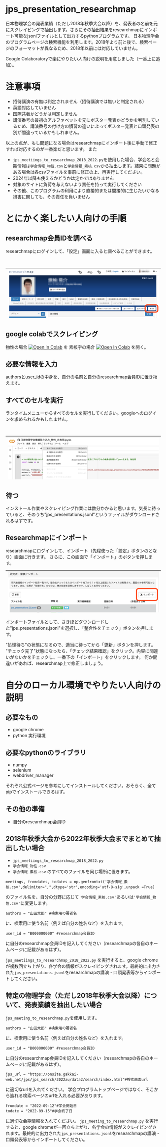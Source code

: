 # jps_presentation_researchmap
日本物理学会の発表業績（ただし2018年秋季大会以降）を、発表者の名前を元にスクレイピングで抽出します。さらにその抽出結果をresearchmapにインポート可能なjsonlファイルとして出力するpythonプログラムです。
日本物理学会のプログラムページの検索機能を利用します。2018年より前と後で、検索ページのフォーマットが異なるため、2018年以前には対応していません。

Google Colaboratoryで楽にやりたい人向けの説明を用意しました（一番上に追加）。

# 注意事項
- 招待講演の有無は判定されません（招待講演では無いと判定される）
- 英語対応していません
- 国際共著かどうかは判定しません
- 講演番号の最初のアルファベットを元にポスター発表かどうかを判別しているため、講演番号の付け方の慣習の違いによってポスター発表と口頭発表の別が間違っているかもしれません。

以上の点が、もし問題になる場合はresearchmapにインポート後に手動で修正すれば対応するのが一番楽だと思います。
また
- ```jps_meetiings_to_researchmap_2018_2022.py```を使用した場合、学会名と会期情報は```学会情報_物性.csv```と```学会情報_素核.csv```から抽出します。結果に問題がある場合は各csvファイルを事前に修正の上、再実行してください。
- 2024年以降も使えるかどうかは定かではありません
- 対象のサイトに負荷を与えないよう責任を持って実行してください
- その他、このプログラムの利用により直接的または間接的に生じたいかなる損害に関しても、その責任を負いません

# とにかく楽したい人向けの手順
## researchmap会員IDを調べる
researchmapにログインして、「設定」画面に入ると調べることができます。

<br>

|![researchmap設定](https://github.com/minowayosuke/jps_presentation_researchmap/blob/images/researchmap.png)|
|---|

## google colabでスクレイピング
物性の場合
[![Open In Colab](https://colab.research.google.com/assets/colab-badge.svg)](https://colab.research.google.com/github/minowayosuke/jps_presentation_researchmap/blob/main/%E6%97%A5%E6%9C%AC%E7%89%A9%E7%90%86%E5%AD%A6%E4%BC%9A%E6%A5%AD%E7%B8%BE%E5%8F%96%E3%82%8A%E8%BE%BC%E3%81%BF_%E7%89%A9%E6%80%A7_%E5%85%B1%E6%9C%89%E7%94%A8.ipynb)
を
素核宇の場合
[![Open In Colab](https://colab.research.google.com/assets/colab-badge.svg)](https://colab.research.google.com/github/minowayosuke/jps_presentation_researchmap/blob/main/日本物理学会業績取り込み_素核_共有用.ipynb)
を開く。

## 必要な情報を入力
authorsとuser_idの中身を、自分の名前と自分のresearchmap会員IDに置き換えます。

## すべてのセルを実行
ランタイムメニューからすべてのセルを実行してください。googleへのログインを求められるかもしれません。


<br>


|![すべてのセルを実行](https://github.com/minowayosuke/jps_presentation_researchmap/blob/images/runall.png)|
|---|

## 待つ
インストール作業やスクレイピング作業には数分かかると思います。気長に待っていると、そのうち"jps_presentations.jsonl"というファイルがダウンロードされるはずです。

## Researchmapにインポート
researchmapにログインして、インポート（先程使った「設定」ボタンのとなり）画面に行きます。
さらに、この画面で「インポート」のボタンを押します。

|![インポート](https://github.com/minowayosuke/jps_presentation_researchmap/blob/images/import.png)|
|---|

インポートファイルとして、さきほどダウンロードした"jps_presentations.jsonl"を選択し、「整合性をチェック」ボタンを押します。

"処理待ち"の状態になるので、適当に待ってから「更新」ボタンを押します。
"チェック完了"状態になったら、「チェック結果確認」をクリック。内容に間違いがないかをチェックし、一番下の「インポート」をクリックします。
何か間違いがあれば、researchmap上で修正しましょう。

# 自分のローカル環境でやりたい人向けの説明

## 必要なもの
- google chrome
- python 実行環境

## 必要なpythonのライブラリ
- numpy
- selenium
- webdriver_manager

それぞれ公式ページを参考にしてインストールしてください。おそらく、全て
pipでインストールできるはず。

## その他の準備
- 自分のresearchmap会員ID

## 2018年秋季大会から2022年秋季大会までまとめて抽出したい場合
- ```jps_meetiings_to_researchmap_2018_2022.py```
- ```学会情報_物性.csv```
- ```学会情報_素核.csv```
のすべてのファイルを同じ場所に置きます。
```
meetings, fromdates, todates = np.genfromtxt('学会情報_素核.csv',delimiter=",",dtype='str',encoding='utf-8-sig',unpack =True)
```
のファイル名を、自分の分野に応じて```'学会情報_素核.csv'```あるいは```'学会情報_物性.csv'```に変更します。
```
authors = "山田太郎" #検索用の著者名
```
に、検索用に使う名前（例えば自分の姓名など）を入れます。
```
user_id = "B000000000" #researchmap会員ID
```
に自分のresearchmap会員IDを記入してください（researchmapの各自のホームページに記載があるはず）。

```jps_meetiings_to_researchmap_2018_2022.py```
を実行すると、google chromeが複数回立ち上がり、各学会の情報がスクレイピングされます。最終的に出力された```jps_presentations.jsonl```をresearchmapの講演・口頭発表等からインポートしてください。

## 特定の物理学会（ただし2018年秋季大会以降）について、発表業績を抽出したい場合
```jps_meeting_to_researchmap.py```を使用します。
```
authors = "山田太郎" #検索用の著者名
```
に、検索用に使う名前（例えば自分の姓名など）を入れます。
```
user_id = "B000000000" #researchmap会員ID
```
に自分のresearchmap会員IDを記入してください（researchmapの各自のホームページに記載があるはず）。
```
jps_url = "https://onsite.gakkai-web.net/jps/jps_search/2022au/data2/search/index.html"#検索画面url
```
に適切なurlを入れてください。
学会プログラムトップページではなく、そこから辿れる検索ページのurlを入れる必要があります。
```
fromdate = "2022-09-12"#学会開始日
todate = "2022-09-15"#学会終了日
```
に適切な会期情報を入れてください。
```jps_meeting_to_researchmap.py```
を実行すると、google chromeが一回立ち上がり、各学会の情報がスクレイピングされます。最終的に出力された```jps_presentations.jsonl```をresearchmapの講演・口頭発表等からインポートしてください。

